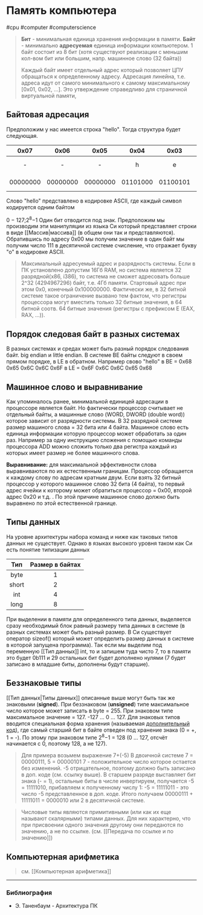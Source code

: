 # Память компьютера
#cpu #computer #computerscience 
>**Бит** - минимальная единица хранения информации в памяти.
**Байт** - минимально **адресуемая** единица информации компьютером. 1 байт состоит из 8 бит (хотя существуют реализации с меньшим кол-вом бит или большим, напр. машинное слово (32 байта))
>
>Каждый байт имеет отдельный адрес который позволяет ЦПУ обращаться к определенному адресу. Адресация линейна, т.е. адреса идут от самого минимального к самому максимальному \[0x01, 0x02, ...\]. Это утверждение справедливо для страничной виртуальной памяти, 

## Байтовая адресация
Предположим у нас имеется строка "hello". Тогда структура будет следующая.

|0x07|0x06|0x05|0x04|0x03|0x02|0x01|0x00||
|:---:|:---:|:---:|:---:|:---:|:---:|:---:|:---:|:---:|
|-|-|-|h|e|l|l|o|Строковое представление|
|00000000|00000000|00000000|01101000|01100101|01101100|01101100|01101111|Байтовое представление|

Слово "hello" представлено в кодировке ASCII, где каждый символ кодируется одним байтом

0 − 127;2<sup>8</sup>−1
Один бит отводится под знак. Предположим мы производим эти манипуляции из языка Си который представляет строки в виде [[Массив|массива]] (в общем они так и представляются). Обратившись по адресу 0х00 мы получим значение в один байт мы получим число 111 в десятичной системе счисление, что отражает букву "о" в кодировке ASCII.
>Максимальный адресуемый адрес и разрядность системы. Если в ПК установлено допустим 16Гб RAM, но система является 32 разрядной(x86, i386), то система не сможет адресовать больше 2^32 (4294967296) байт, т.е. 4Гб памяти. Стартовый адрес при этом 0x0, конечный 0x100000000. Фактически же, в 32 битной системе такое ограничение вызвано тем фактом, что регистры процессора могут вместить только 32 битные значения, в 64 битной соотв. 64 битные значения (регистры с префиксом E (EAX, RAX, ...)).

## Порядок следовая байт в разных системах

В разных системах и средах может быть разный порядок следования байт. big endian и little endian. В системе BE байты следуют в своем прямом порядке, в LE в обратном. Например свово "hello" в BE = 0x68 0x65 0x6C 0x6C 0x6F в LE = 0x6F 0x6C 0x6C 0x65 0x68

## Машинное слово и выравнивание

Как упоминалось ранее, минимальной единицей адресации в процессоре является байт. Но фактически процессор считывает не отдельный байты, а машинные слово (WORD, DWORD (double word)) которое зависит от разрядности системы. В 32 разрядной системе размер машиного слова = 32 бита или 4 байта. Машинное слово есть единица информации которую процессор может обработать за один раз. Например за одну инструкцию сложения с помощью команды процессора ADD можно сложить только два регистра каждый из которых имеет размер не более машинного слова.

**Выравнивание:** для максимальной эффективности слова выравниваются по их естественным границам. Процессор обращается к каждому слову по адресам кратным двум. Если взять 32 битный процессор у которого машинное слово 32 бита (4 байта), то первый адрес ячейки к которому может обратиться процессор = 0х00, второй адрес 0x20 и т.д. . По этой причине машинное слово должно быть выравнено по этой естественной границе.

## Типы данных

На уровне архитектуры набора команд и ниже как таковых типов данных не существует. Однако в языках высокого уровня таком как Си есть понятие типизации данных

|Тип|Размер в байтах|
|:---:|:---:|
|byte|1|
|short|2|
|int|4|
|long|8|

При выделении в памяти для определенного типа данных, выделяется сразу необходимый блок равный размеру типа данных в системе (в разных системах может быть разный размер. В Си существует оператор sizeof() который может определить размер данных в системе в которой запущена программа). Так если мы выделим под переменную [[Тип данных]] int, то и запишем туда чисто 7, то в памяти это будет 0b111 и 29 остальных бит будет дополнено нулями (7 будет записано в младшие биты, дополнены будут старшие).

## Беззнаковые типы

[[Тип данных|Типы данных]] описанные выше могут быть так же знаковыми (**signed**). При беззнаковом (**unsigned**) типе максимальное число которое может записать в byte = 255. При знаковом типе максимальное значение = 127. -127 ... 0 ... 127. Для знаковых типов вводится специальная форма хранения (называемая [дополнительный код](https://ru.wikipedia.org/wiki/%D0%94%D0%BE%D0%BF%D0%BE%D0%BB%D0%BD%D0%B8%D1%82%D0%B5%D0%BB%D1%8C%D0%BD%D1%8B%D0%B9_%D0%BA%D0%BE%D0%B4)), где самый старший бит в байте отведен под хранение знака (0 = +, 1 = -). По этому при знаковом типе
2<sup>8</sup>−1  = 128 (0 ... 127, отсчёт начинается с 0, поэтому 128, а не 127).

>Для примера возьмем выражение 7+(-5)
В двоичной системе 7 = 00000111, 5 = 00000101
7 - положительное число которое остается без изменений. -5 отрицательное, поэтому должно быть записано в доп. коде (см. ссылку выше). В старшем разряде выставляет бит знака (- = 1), остальные биты в числе инвертируем, получается -5 = 11111010, прибавляем к полученному числу 1: -5 = 11111011 - это число -5 представленное в доп. коде.
Итого получаем
00000111 + 11111011 = 0000010 или 2 в десятичной системе.

>Числовые типы являются примитивными (или как их еще называют скалярными) типами данных. Для них характерно, что при присвоении одного значения другому они передаются по значению, а не по ссылке. (см. [[Передача по ссылке и по значению]])

## Компьютерная арифметика
> см. [[Компьютерная арифметика]]


---
### Библиография
- Э. Таненбаум - Архитектура ПК